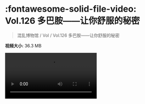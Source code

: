 # :fontawesome-solid-file-video: Vol.126 多巴胺——让你舒服的秘密

> 混乱博物馆 / Vol / Vol.126 多巴胺——让你舒服的秘密

**视频大小**: 36.3 MB

<div class="video"><video src="https://file.hsyhx.top/archive/混乱博物馆/Vol/126.mp4" controls preload>🤔 您的浏览器不支持 video 标签</video></div>